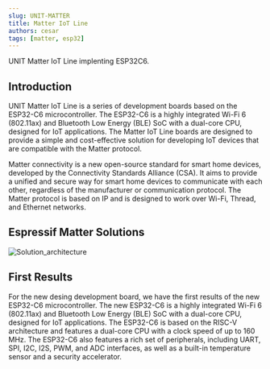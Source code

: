 ```yaml
---
slug: UNIT-MATTER
title: Matter IoT Line
authors: cesar
tags: [matter, esp32]
---
```


UNIT Matter IoT Line implenting ESP32C6.

<!-- truncate -->


## Introduction


UNIT Matter IoT Line is a series of development boards based on the ESP32-C6 microcontroller. The ESP32-C6 is a highly integrated Wi-Fi 6 (802.11ax) and Bluetooth Low Energy (BLE) SoC with a dual-core CPU, designed for IoT applications. The Matter IoT Line boards are designed to provide a simple and cost-effective solution for developing IoT devices that are compatible with the Matter protocol.


Matter connectivity is a new open-source standard for smart home devices, developed by the Connectivity Standards Alliance (CSA). It aims to provide a unified and secure way for smart home devices to communicate with each other, regardless of the manufacturer or communication protocol. The Matter protocol is based on IP and is designed to work over Wi-Fi, Thread, and Ethernet networks.


## Espressif Matter Solutions

![Solution_architecture](https://docs.espressif.com/projects/esp-matter/en/latest/esp32/_images/solution_architecture.png)

## First Results 

For the new desing development board, we have the first results of the new ESP32-C6 microcontroller. The new ESP32-C6 is a highly integrated Wi-Fi 6 (802.11ax) and Bluetooth Low Energy (BLE) SoC with a dual-core CPU, designed for IoT applications. The ESP32-C6 is based on the RISC-V architecture and features a dual-core CPU with a clock speed of up to 160 MHz. The ESP32-C6 also features a rich set of peripherals, including UART, SPI, I2C, I2S, PWM, and ADC interfaces, as well as a built-in temperature sensor and a security accelerator.